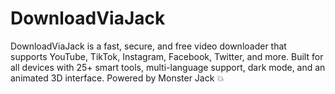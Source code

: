 # DownloadViaJack
DownloadViaJack is a fast, secure, and free video downloader that supports YouTube, TikTok, Instagram, Facebook, Twitter, and more. Built for all devices with 25+ smart tools, multi-language support, dark mode, and an animated 3D interface. Powered by Monster Jack 💥
